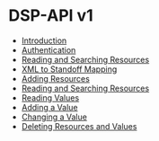 <!---
 * Copyright © 2021 Data and Service Center for the Humanities and/or DaSCH Service Platform contributors.
 * SPDX-License-Identifier: Apache-2.0
-->

# DSP-API v1

- [Introduction](introduction.md)
- [Authentication](authentication.md)
- [Reading and Searching Resources](reading-and-searching-resources.md)
- [XML to Standoff Mapping](xml-to-standoff-mapping.md)
- [Adding Resources](adding-resources.md)
- [Reading and Searching Resources](reading-and-searching-resources.md)
- [Reading Values](reading-values.md)
- [Adding a Value](adding-values.md)
- [Changing a Value](changing-values.md)
- [Deleting Resources and Values](delete-resources-and-values.md)
